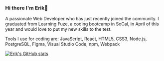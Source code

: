 ### Hi there I'm Erik👋

  A passionate Web Developer who has just recently joined the community.  I graduated from Learning Fuze, a coding bootcamp in SoCal, in April of this year and would love to put       my new skills to the test.  
  
  Tools I use for coding are: 
    JavaScript, React, HTML5, CSS3, Node.js, PostgreSQL, Figma, Visual Studio Code, npm, Webpack

[![Erik's GitHub stats](https://github-readme-stats.vercel.app/api?username=ErikModica&count_private=true&theme=monokai)](https://github.com/anuraghazra/github-readme-stats)

